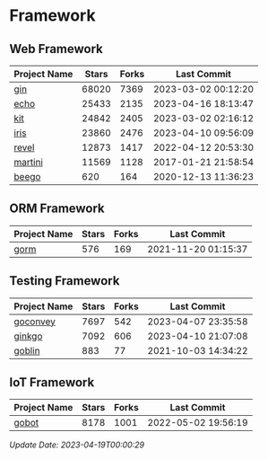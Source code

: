 # Framework

## Web Framework
| Project Name | Stars | Forks | Last Commit |
| ------------ | ----- | ----- | ----------- |
| [gin](https://github.com/gin-gonic/gin) | 68020 | 7369 | 2023-03-02 00:12:20 |
| [echo](https://github.com/labstack/echo) | 25433 | 2135 | 2023-04-16 18:13:47 |
| [kit](https://github.com/go-kit/kit) | 24842 | 2405 | 2023-03-02 02:16:12 |
| [iris](https://github.com/kataras/iris) | 23860 | 2476 | 2023-04-10 09:56:09 |
| [revel](https://github.com/revel/revel) | 12873 | 1417 | 2022-04-12 20:53:30 |
| [martini](https://github.com/go-martini/martini) | 11569 | 1128 | 2017-01-21 21:58:54 |
| [beego](https://github.com/astaxie/beego) | 620 | 164 | 2020-12-13 11:36:23 |

## ORM Framework
| Project Name | Stars | Forks | Last Commit |
| ------------ | ----- | ----- | ----------- |
| [gorm](https://github.com/jinzhu/gorm) | 576 | 169 | 2021-11-20 01:15:37 |

## Testing Framework
| Project Name | Stars | Forks | Last Commit |
| ------------ | ----- | ----- | ----------- |
| [goconvey](https://github.com/smartystreets/goconvey) | 7697 | 542 | 2023-04-07 23:35:58 |
| [ginkgo](https://github.com/onsi/ginkgo) | 7092 | 606 | 2023-04-10 21:07:08 |
| [goblin](https://github.com/franela/goblin) | 883 | 77 | 2021-10-03 14:34:22 |

## IoT Framework
| Project Name | Stars | Forks | Last Commit |
| ------------ | ----- | ----- | ----------- |
| [gobot](https://github.com/hybridgroup/gobot) | 8178 | 1001 | 2022-05-02 19:56:19 |

*Update Date: 2023-04-19T00:00:29*